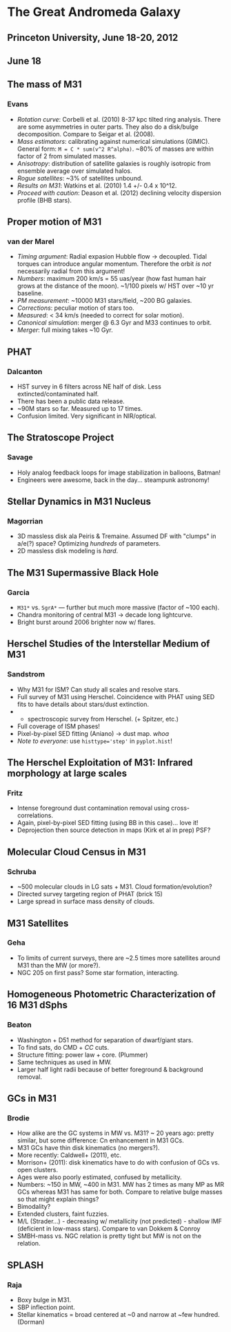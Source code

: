 # The Great Andromeda Galaxy
## Princeton University, June 18-20, 2012

## June 18

## The mass of M31
### Evans

* _Rotation curve_: Corbelli et al. (2010) 8-37 kpc tilted ring analysis.
  There are some asymmetries in outer parts. They also do a disk/bulge
  decomposition. Compare to Seigar et al. (2008).
* _Mass estimators_: calibrating against numerical simulations (GIMIC).
  General form: `M = C * sum(v^2 R^alpha)`. ~80% of masses are within factor
  of 2 from simulated masses.
* _Anisotropy_: distribution of satellite galaxies is roughly isotropic
  from ensemble average over simulated halos.
* _Rogue satellites_: ~3% of satellites unbound.
* _Results on M31_: Watkins et al. (2010) 1.4 +/- 0.4 x 10^12.
* _Proceed with caution_: Deason et al. (2012) declining velocity dispersion
  profile (BHB stars).

## Proper motion of M31
### van der Marel

* _Timing argument_: Radial expasion Hubble flow -> decoupled. Tidal torques
  can introduce angular momentum. Therefore the orbit _is not_ necessarily
  radial from this argument!
* _Numbers_: maximum 200 km/s = 55 uas/year (how fast human hair grows at the
  distance of the moon). ~1/100 pixels w/ HST over ~10 yr baseline.
* _PM measurement_: ~10000 M31 stars/field, ~200 BG galaxies.
* _Corrections_: peculiar motion of stars too.
* _Measured_: < 34 km/s (needed to correct for solar motion).
* _Canonical simulation_: merger @ 6.3 Gyr and M33 continues to orbit.
* _Merger_: full mixing takes ~10 Gyr.

## PHAT
### Dalcanton

* HST survey in 6 filters across NE half of disk. Less extincted/contaminated
  half.
* There has been a public data release.
* ~90M stars so far. Measured up to 17 times.
* Confusion limited. Very significant in NIR/optical.

## The Stratoscope Project
### Savage

* Holy analog feedback loops for image stabilization in balloons, Batman!
* Engineers were awesome, back in the day... steampunk astronomy!

## Stellar Dynamics in M31 Nucleus
### Magorrian

* 3D massless disk ala Peiris & Tremaine. Assumed DF with "clumps" in a/e(?)
  space? Optimizing _hundreds_ of parameters.
* 2D massless disk modeling is _hard_.

## The M31 Supermassive Black Hole
### Garcia

* `M31*` vs. `SgrA*` — further but much more massive (factor of ~100 each).
* Chandra monitoring of central M31 -> decade long lightcurve.
* Bright burst around 2006 brighter now w/ flares.

## Herschel Studies of the Interstellar Medium of M31
### Sandstrom

* Why M31 for ISM? Can study all scales and resolve stars.
* Full survey of M31 using Herschel. Coincidence with PHAT using SED fits
  to have details about stars/dust extinction.
* + spectroscopic survey from Herschel. (+ Spitzer, etc.)
* Full coverage of ISM phases!
* Pixel-by-pixel SED fitting (Aniano) -> dust map. _whoa_
* _Note to everyone_: use `histtype='step'` in `pyplot.hist`!

## The Herschel Exploitation of M31: Infrared morphology at large scales
### Fritz

* Intense foreground dust contamination removal using cross-correlations.
* Again, pixel-by-pixel SED fitting (using BB in this case)... love it!
* Deprojection then source detection in maps (Kirk et al in prep) PSF?

## Molecular Cloud Census in M31
### Schruba

* ~500 molecular clouds in LG sats + M31. Cloud formation/evolution?
* Directed survey targeting region of PHAT (brick 15)
* Large spread in surface mass density of clouds.

## M31 Satellites
### Geha

* To limits of current surveys, there are ~2.5 times more satellites around
  M31 than the MW (or more?).
* NGC 205 on first pass? Some star formation, interacting.

## Homogeneous Photometric Characterization of 16 M31 dSphs
### Beaton

* Washington + D51 method for separation of dwarf/giant stars.
* To find sats, do CMD + _CC_ cuts.
* Structure fitting: power law + core. (Plummer)
* Same techniques as used in MW.
* Larger half light radii because of better foreground & background removal.

## GCs in M31
### Brodie

* How alike are the GC systems in MW vs. M31? ~ 20 years ago: pretty similar,
  but some difference: Cn enhancement in M31 GCs.
* M31 GCs have thin disk kinematics (no mergers?).
* More recently: Caldwell+ (2011), etc.
* Morrison+ (2011): disk kinematics have to do with confusion of GCs vs.
  open clusters.
* Ages were also poorly estimated, confused by metallicity.
* Numbers: ~150 in MW, ~400 in M31. MW has 2 times as many MP as MR GCs
  whereas M31 has same for both. Compare to relative bulge masses so that
  might explain things?
* Bimodality?
* Extended clusters, faint fuzzies.
* M/L (Strader...) - decreasing w/ metallicity (not predicted) - shallow
  IMF (deficient in low-mass stars). Compare to van Dokkem & Conroy
* SMBH-mass vs. NGC relation is pretty tight but MW is not on the relation.

## SPLASH
### Raja

* Boxy bulge in M31.
* SBP inflection point.
* Stellar kinematics = broad centered at ~0 and narrow at ~few hundred.
  (Dorman)
